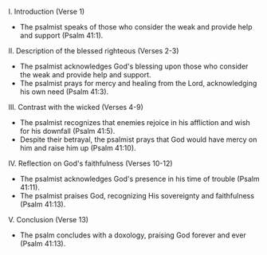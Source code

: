 I. Introduction (Verse 1)
- The psalmist speaks of those who consider the weak and provide help and support (Psalm 41:1).

II. Description of the blessed righteous (Verses 2-3)
- The psalmist acknowledges God's blessing upon those who consider the weak and provide help and support.
- The psalmist prays for mercy and healing from the Lord, acknowledging his own need (Psalm 41:3).

III. Contrast with the wicked (Verses 4-9)
- The psalmist recognizes that enemies rejoice in his affliction and wish for his downfall (Psalm 41:5).
- Despite their betrayal, the psalmist prays that God would have mercy on him and raise him up (Psalm 41:10).

IV. Reflection on God's faithfulness (Verses 10-12)
- The psalmist acknowledges God's presence in his time of trouble (Psalm 41:11).
- The psalmist praises God, recognizing His sovereignty and faithfulness (Psalm 41:13).

V. Conclusion (Verse 13)
- The psalm concludes with a doxology, praising God forever and ever (Psalm 41:13).